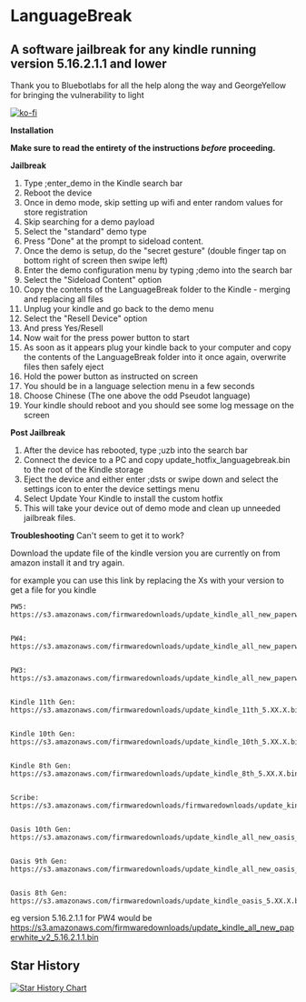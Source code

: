 # LanguageBreak
## A software jailbreak for any kindle running version 5.16.2.1.1 and lower

Thank you to Bluebotlabs for all the help along the way and GeorgeYellow for bringing the vulnerability to light


[![ko-fi](https://ko-fi.com/img/githubbutton_sm.svg)](https://ko-fi.com/E1E1QLG4D)

**Installation**

**Make sure to read the entirety of the instructions *before* proceeding.**

**Jailbreak**

1. Type ;enter_demo in the Kindle search bar
2. Reboot the device
3. Once in demo mode, skip setting up wifi and enter random values for store registration
4. Skip searching for a demo payload
5. Select the "standard" demo type
6. Press "Done" at the prompt to sideload content.
7. Once the demo is setup, do the "secret gesture" (double finger tap on bottom right of screen then swipe left)
8. Enter the demo configuration menu by typing ;demo into the search bar
9. Select the "Sideload Content" option
10. Copy the contents of the LanguageBreak folder to the Kindle - merging and replacing all files
11. Unplug your kindle and go back to the demo menu
12. Select the "Resell Device" option
13. And press Yes/Resell
14. Now wait for the press power button to start
15. As soon as it appears plug your kindle back to your computer and copy the contents of the LanguageBreak folder into it once again, overwrite files then safely eject
16. Hold the power button as instructed on screen
17. You should be in a language selection menu in a few seconds
18. Choose Chinese (The one above the odd Pseudot language)
19. Your kindle should reboot and you should see some log message on the screen

**Post Jailbreak**

1. After the device has rebooted, type ;uzb into the search bar
2. Connect the device to a PC and copy update_hotfix_languagebreak.bin to the root of the Kindle storage
3. Eject the device and either enter ;dsts or swipe down and select the settings icon to enter the device settings menu
4. Select Update Your Kindle to install the custom hotfix
5. This will take your device out of demo mode and clean up unneeded jailbreak files.

**Troubleshooting**
Can't seem to get it to work?

Download the update file of the kindle version you are currently on from amazon install it and try again.


for example you can use this link by replacing the Xs with your version to get a file for you kindle

```
PW5: https://s3.amazonaws.com/firmwaredownloads/update_kindle_all_new_paperwhite_11th_5.XX.X.bin


PW4: https://s3.amazonaws.com/firmwaredownloads/update_kindle_all_new_paperwhite_v2_5.XX.X.bin


PW3: https://s3.amazonaws.com/firmwaredownloads/update_kindle_all_new_paperwhite_5.XX.X.bin


Kindle 11th Gen: https://s3.amazonaws.com/firmwaredownloads/update_kindle_11th_5.XX.X.bin


Kindle 10th Gen: https://s3.amazonaws.com/firmwaredownloads/update_kindle_10th_5.XX.X.bin


Kindle 8th Gen: https://s3.amazonaws.com/firmwaredownloads/update_kindle_8th_5.XX.X.bin


Scribe: https://s3.amazonaws.com/firmwaredownloads/firmwaredownloads/update_kindle_scribe_5.XX.X.bin


Oasis 10th Gen: https://s3.amazonaws.com/firmwaredownloads/update_kindle_all_new_oasis_v2_5.XX.X.bin


Oasis 9th Gen: https://s3.amazonaws.com/firmwaredownloads/update_kindle_all_new_oasis_5.XX.X.bin


Oasis 8th Gen: https://s3.amazonaws.com/firmwaredownloads/update_kindle_oasis_5.XX.X.bin
```

eg version 5.16.2.1.1 for PW4 would be https://s3.amazonaws.com/firmwaredownloads/update_kindle_all_new_paperwhite_v2_5.16.2.1.1.bin




## Star History
<a href="https://star-history.com/#notmarek/LanguageBreak&Date">
  <picture>
    <source media="(prefers-color-scheme: dark)" srcset="https://api.star-history.com/svg?repos=notmarek/LanguageBreak&type=Date&theme=dark" />
    <source media="(prefers-color-scheme: light)" srcset="https://api.star-history.com/svg?repos=notmarek/LanguageBreak&type=Date" />
    <img alt="Star History Chart" src="https://api.star-history.com/svg?repos=notmarek/LanguageBreak&type=Date" />
  </picture>
</a>
